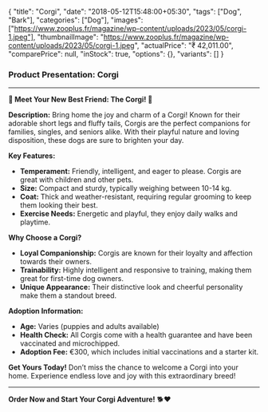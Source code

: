 {
    "title": "Corgi",
    "date": "2018-05-12T15:48:00+05:30",
    "tags": ["Dog", "Bark"],
    "categories": ["Dog"],
    "images": ["https://www.zooplus.fr/magazine/wp-content/uploads/2023/05/corgi-1.jpeg"],
    "thumbnailImage": "https://www.zooplus.fr/magazine/wp-content/uploads/2023/05/corgi-1.jpeg",
    "actualPrice": "₹ 42,011.00",
    "comparePrice": null,
    "inStock": true,
    "options": {},
    "variants": []
}

### Product Presentation: Corgi

---

**🐾 Meet Your New Best Friend: The Corgi! 🐶**

**Description:**
Bring home the joy and charm of a Corgi! Known for their adorable short legs and fluffy tails, Corgis are the perfect companions for families, singles, and seniors alike. With their playful nature and loving disposition, these dogs are sure to brighten your day.

**Key Features:**
-  **Temperament:** Friendly, intelligent, and eager to please. Corgis are great with children and other pets.
-  **Size:** Compact and sturdy, typically weighing between 10-14 kg.
-  **Coat:** Thick and weather-resistant, requiring regular grooming to keep them looking their best.
-  **Exercise Needs:** Energetic and playful, they enjoy daily walks and playtime.

**Why Choose a Corgi?**
-  **Loyal Companionship:** Corgis are known for their loyalty and affection towards their owners.
-  **Trainability:** Highly intelligent and responsive to training, making them great for first-time dog owners.
-  **Unique Appearance:** Their distinctive look and cheerful personality make them a standout breed.

**Adoption Information:**
-  **Age:** Varies (puppies and adults available)
-  **Health Check:** All Corgis come with a health guarantee and have been vaccinated and microchipped.
-  **Adoption Fee:** €300, which includes initial vaccinations and a starter kit.

**Get Yours Today!**
Don’t miss the chance to welcome a Corgi into your home. Experience endless love and joy with this extraordinary breed!

---

**Order Now and Start Your Corgi Adventure!** 🐕❤️
